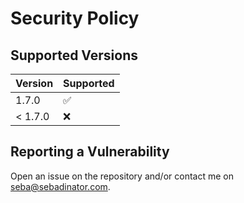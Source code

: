# Security Policy

## Supported Versions

| Version | Supported          |
| ------- | ------------------ |
| 1.7.0   | :white_check_mark: |
| < 1.7.0 | :x:                |

## Reporting a Vulnerability

Open an issue on the repository and/or contact me on [seba@sebadinator.com](mailto:seba@sebadinator.com).
